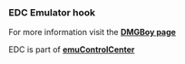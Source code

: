 ### EDC Emulator hook

For more information visit the [**DMGBoy page**](https://github.com/PhoenixInteractiveNL/edc-masterhook/wiki/Emulator-dmgboy#menu)

EDC is part of [**emuControlCenter**](https://github.com/PhoenixInteractiveNL/emuControlCenter/wiki)

